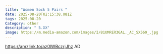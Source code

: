 ```yaml
---
title: "Women Sock 5 Pairs "
date: 2025-08-20T02:15:38.081Z
tags: 2025-08-20
Category: other
description: " 5.XX"
image: https://m.media-amazon.com/images/I/81UMRER3GAL._AC_SX569_.jpg
---
```

https://amzlink.to/az0lWBczrjJhz    AD